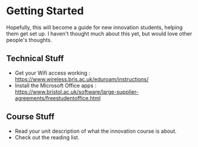 # Getting Started
Hopefully, this will become a guide for new innovation students, helping them get set up. I haven't thought much about this yet, but would love other people's thoughts.

## Technical Stuff
 * Get your Wifi access working : https://www.wireless.bris.ac.uk/eduroam/instructions/
 * Install the Microsoft Office apps : https://www.bristol.ac.uk/software/large-supplier-agreements/freestudentoffice.html

## Course Stuff
 * Read your unit description of what the innovation course is about.
 * Check out the reading list.
